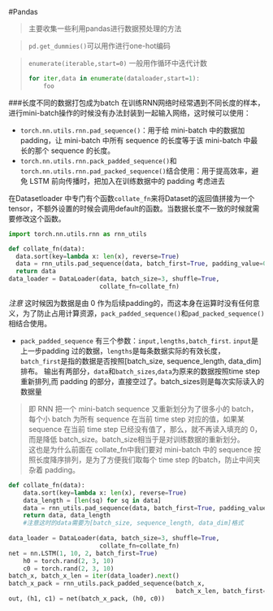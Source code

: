 #Pandas
>主要收集一些利用pandas进行数据预处理的方法

>`pd.get_dummies()`可以用作进行one-hot编码

>`enumerate(iterable,start=0)` 一般用作循环中迭代计数
> ```python
> for iter,data in enumerate(dataloader,start=1):
>     foo
> ```

###长度不同的数据打包成为batch
在训练RNN网络时经常遇到不同长度的样本，进行mini-batch操作的时候没有办法封装到一起输入网络，这时候可以使用：
* `torch.nn.utils.rnn.pad_sequence()`：用于给 mini-batch 中的数据加 padding，让 mini-batch 中所有 sequence 的长度等于该 mini-batch 中最长的那个 sequence 的长度。
* `torch.nn.utils.rnn.pack_padded_sequence()`和 `torch.nn.utils.rnn.pad_packed_sequence()`结合使用：用于提高效率，避免 LSTM 前向传播时，把加入在训练数据中的 padding 考虑进去
        
在Datasetloader 中专门有个函数`collate_fn`来将Dataset的返回值拼接为一个tensor，不额外设置的时候会调用default的函数。当数据长度不一致的时候就需要修改这个函数。
    
```python
import torch.nn.utils.rnn as rnn_utils

def collate_fn(data):
  data.sort(key=lambda x: len(x), reverse=True)
  data = rnn_utils.pad_sequence(data, batch_first=True, padding_value=0)
  return data
data_loader = DataLoader(data, batch_size=3, shuffle=True, 
                         collate_fn=collate_fn)  
```
*注意* 这时候因为数据是由 0 作为后续padding的，而这本身在运算时没有任何意义，为了防止占用计算资源，`pack_padded_sequence()`和`pad_packed_sequence()`相结合使用。

* `pack_padded_sequence` 有三个参数：`input,lengths,batch_first`. `input`是上一步padding 过的数据，`lengths`是每条数据实际的有效长度，`batch_first`是指的数据是否按照[batch_size, sequence_length, data_dim] 排布。
输出有两部分，`data`和`batch_sizes`,`data`为原来的数据按照time step重新排列,而 padding 的部分，直接空过了。batch_sizes则是每次实际读入的数据量  
> 即 RNN 把一个 mini-batch sequence 又重新划分为了很多小的 batch，每个小 batch 为所有 sequence 在当前 time step 对应的值，如果某 sequence 在当前 time step 已经没有值了，那么，就不再读入填充的 0，而是降低 batch_size。batch_size相当于是对训练数据的重新划分。  
这也是为什么前面在 collate_fn中我们要对 mini-batch 中的 sequence 按照长度降序排列，是为了方便我们取每个 time step 的batch，防止中间夹杂着 padding。

```python
def collate_fn(data):
    data.sort(key=lambda x: len(x), reverse=True)
    data_length = [len(sq) for sq in data]
    data = rnn_utils.pad_sequence(data, batch_first=True, padding_value=0)
    return data, data_length
    #注意这时的data需要为[batch_size, sequence_length, data_dim]格式
    
data_loader = DataLoader(data, batch_size=3, shuffle=True,
                         collate_fn=collate_fn)
net = nn.LSTM(1, 10, 2, batch_first=True)
    h0 = torch.rand(2, 3, 10)
    c0 = torch.rand(2, 3, 10)
batch_x, batch_x_len = iter(data_loader).next()
batch_x_pack = rnn_utils.pack_padded_sequence(batch_x,
                                              batch_x_len, batch_first=True)
out, (h1, c1) = net(batch_x_pack, (h0, c0))
```
